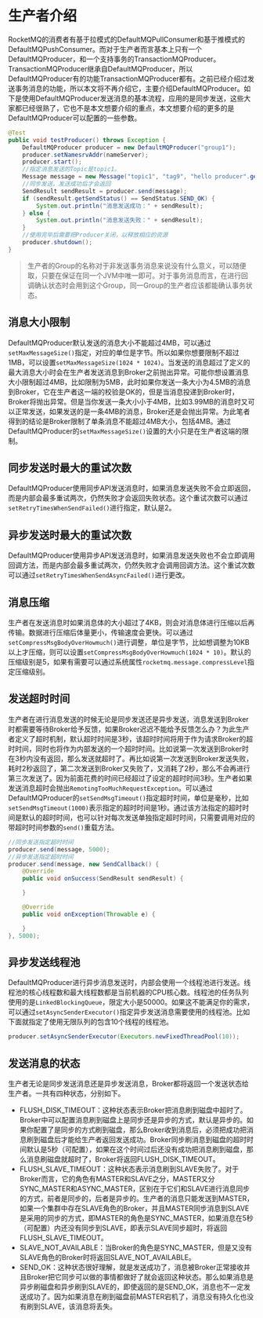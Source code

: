 # 生产者介绍

RocketMQ的消费者有基于拉模式的DefaultMQPullConsumer和基于推模式的DefaultMQPushConsumer。而对于生产者而言基本上只有一个DefaultMQProducer，和一个支持事务的TransactionMQProducer。TransactionMQProducer继承自DefaultMQProducer，所以DefaultMQProducer有的功能TransactionMQProducer都有。之前已经介绍过发送事务消息的功能，所以本文将不再介绍它，主要介绍DefaultMQProducer。如下是使用DefaultMQProducer发送消息的基本流程，应用的是同步发送，这些大家都已经很熟了，它也不是本文想要介绍的重点，本文想要介绍的更多的是DefaultMQProducer可以配置的一些参数。

```java
@Test
public void testProducer() throws Exception {
    DefaultMQProducer producer = new DefaultMQProducer("group1");
    producer.setNamesrvAddr(nameServer);
    producer.start();
    //指定消息发送的Topic是topic1。
    Message message = new Message("topic1", "tag9", "hello producer".getBytes());
    //同步发送，发送成功后才会返回
    SendResult sendResult = producer.send(message);
    if (sendResult.getSendStatus() == SendStatus.SEND_OK) {
        System.out.println("消息发送成功：" + sendResult);
    } else {
        System.out.println("消息发送失败：" + sendResult);
    }
    //使用完毕后需要把Producer关闭，以释放相应的资源
    producer.shutdown();
}
```

> 生产者的Group的名称对于非发送事务消息来说没有什么意义，可以随便取，只要在保证在同一个JVM中唯一即可。对于事务消息而言，在进行回调确认状态时会用到这个Group，同一Group的生产者应该都能确认事务状态。

## 消息大小限制

DefaultMQProducer默认发送的消息大小不能超过4MB，可以通过`setMaxMessageSize()`指定，对应的单位是字节。所以如果你想要限制不超过1MB，可以设置`setMaxMessageSize(1024 * 1024)`。当发送的消息超过了定义的最大消息大小时会在生产者发送消息到Broker之前抛出异常。可能你想设置消息大小限制超过4MB，比如限制为5MB，此时如果你发送一条大小为4.5MB的消息到Broker，它在生产者这一端的校验是OK的，但是当消息投递到Broker时，Broker将抛出异常。但是当你发送一条大小小于4MB，比如3.99MB的消息时又可以正常发送，如果发送的是一条4MB的消息，Broker还是会抛出异常。为此笔者得到的结论是Broker限制了单条消息不能超过4MB大小，包括4MB。通过DefaultMQProducer的`setMaxMessageSize()`设置的大小只是在生产者这端的限制。

## 同步发送时最大的重试次数

DefaultMQProducer使用同步API发送消息时，如果消息发送失败不会立即返回，而是内部会最多重试两次，仍然失败才会返回失败状态。这个重试次数可以通过`setRetryTimesWhenSendFailed()`进行指定，默认是2。

## 异步发送时最大的重试次数

DefaultMQProducer使用异步API发送消息时，如果消息发送失败也不会立即调用回调方法，而是内部会最多重试两次，仍然失败才会调用回调方法。这个重试次数可以通过`setRetryTimesWhenSendAsyncFailed()`进行更改。

## 消息压缩

生产者在发送消息时如果消息体的大小超过了4KB，则会对消息体进行压缩以后再传输。数据进行压缩后体量更小，传输速度会更快。可以通过`setCompressMsgBodyOverHowmuch()`进行调整，单位是字节，比如想调整为10KB以上才压缩，则可以设置`setCompressMsgBodyOverHowmuch(1024 * 10)`。默认的压缩级别是5，如果有需要可以通过系统属性`rocketmq.message.compressLevel`指定压缩级别。

## 发送超时时间

生产者在进行消息发送的时候无论是同步发送还是异步发送，消息发送到Broker时都需要等待Broker给予反馈，如果Broker迟迟不能给予反馈怎么办？为此生产者定义了超时机制，默认超时时间是3秒，该超时时间将用于作为请求Broker的超时时间，同时也将作为内部发送的一个超时时间。比如说第一次发送到Broker时在3秒内没有返回，那么发送就超时了。再比如说第一次发送到Broker发送失败，耗时2秒返回了，第二次发送到Broker又失败了，又消耗了2秒，那么不会再进行第三次发送了。因为前面花费的时间已经超过了设定的超时时间3秒。生产者如果发送消息超时会抛出`RemotingTooMuchRequestException`。可以通过DefaultMQProducer的`setSendMsgTimeout()`指定超时时间，单位是毫秒，比如`setSendMsgTimeout(1000)`表示指定的超时时间是1秒。通过该方法指定的超时时间是默认的超时时间，也可以针对每次发送单独指定超时时间，只需要调用对应的带超时时间参数的`send()`重载方法。

```java
//同步发送指定超时时间
producer.send(message, 5000);
//异步发送指定超时时间
producer.send(message, new SendCallback() {
    @Override
    public void onSuccess(SendResult sendResult) {

    }

    @Override
    public void onException(Throwable e) {

    }
}, 5000);
```

## 异步发送线程池

DefaultMQProducer进行异步消息发送时，内部会使用一个线程池进行发送。线程池的核心线程数和最大线程数都是当前机器的CPU核心数。线程池的任务队列使用的是`LinkedBlockingQueue`，限定大小是50000。如果这不能满足你的需求，可以通过`setAsyncSenderExecutor()`指定异步发送消息需要使用的线程池。比如下面就指定了使用无限队列的包含10个线程的线程池。

```java
producer.setAsyncSenderExecutor(Executors.newFixedThreadPool(10));
```

## 发送消息的状态

生产者无论是同步发送消息还是异步发送消息，Broker都将返回一个发送状态给生产者。一共有四种状态，分别如下。

* FLUSH_DISK_TIMEOUT：这种状态表示Broker把消息刷到磁盘中超时了。Broker中可以配置消息刷到磁盘上是同步还是异步的方式，默认是异步的。如果你配置了是同步的方式刷到磁盘，那么Broker收到消息后，必须把成功把消息刷到磁盘后才能给生产者返回发送成功。Broker同步刷消息到磁盘的超时时间默认是5秒（可配置），如果在这个时间过后还没有成功把消息刷到磁盘，那么消息刷磁盘就超时了，Broker将返回FLUSH_DISK_TIMEOUT。
* FLUSH_SLAVE_TIMEOUT：这种状态表示消息刷到SLAVE失败了。对于Broker而言，它的角色有MASTER和SLAVE之分，MASTER又分SYNC_MASTER和ASYNC_MASTER，区别在于它们和SLAVE进行消息同步的方式，前者是同步的，后者是异步的。生产者的消息只能发送到MASTER，如果一个集群中存在SLAVE角色的Broker，并且MASTER同步消息到SLAVE是采用的同步的方式，即MASTER的角色是SYNC_MASTER，如果消息在5秒（可配置）内还没有同步到SLAVE，即表示SLAVE同步超时，将返回FLUSH_SLAVE_TIMEOUT。
* SLAVE_NOT_AVAILABLE：当Broker的角色是SYNC_MASTER，但是又没有SLAVE角色的Broker时将返回SLAVE_NOT_AVAILABLE。
* SEND_OK：这种状态很好理解，就是发送成功了，消息被Broker正常接收并且Broker把它同步可以做的事情都做好了就会返回这种状态。那么如果消息是异步刷磁盘和异步刷到SLAVE的，即使返回的是SEND_OK，消息也不一定发送成功了。因为如果消息在刷到磁盘前MASTER宕机了，消息没有持久化也没有刷到SLAVE，该消息将丢失。

